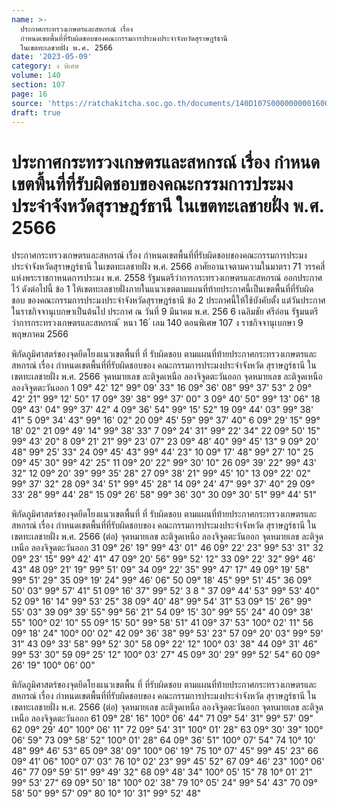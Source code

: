 ```yaml
---
name: >-
  ประกาศกระทรวงเกษตรและสหกรณ์ เรื่อง
  กำหนดเขตพื้นที่ที่รับผิดชอบของคณะกรรมการประมงประจำจังหวัดสุราษฎร์ธานี
  ในเขตทะเลชายฝั่ง พ.ศ. 2566
date: '2023-05-09'
category: ง พิเศษ
volume: 140
section: 107
page: 16
source: 'https://ratchakitcha.soc.go.th/documents/140D107S0000000001600.pdf'
draft: true
---
```


# ประกาศกระทรวงเกษตรและสหกรณ์ เรื่อง กำหนดเขตพื้นที่ที่รับผิดชอบของคณะกรรมการประมงประจำจังหวัดสุราษฎร์ธานี ในเขตทะเลชายฝั่ง พ.ศ. 2566

ประกาศกระทรวงเกษตรและสหกรณ์ เรื่อง กำหนดเขตพื้นที่ที่รับผิดชอบของคณะกรรมการประมงประจำจังหวัดสุราษฎร์ธานี ในเขตทะเลชายฝั่ง พ.ศ. 2566 อาศัยอานาจตามความในมาตรา 71 วรรคสี่ แห่งพระราชกาหนดการประมง พ.ศ. 2558 รัฐมนตรีว่าการกระทรวงเกษตรและสหกรณ์ ออกประกาศไว้ ดังต่อไปนี้ ข้อ 1 ให้เขตทะเลชายฝั่งภายในแนวเขตตามแผนที่ท้ายประกาศนี้เป็นเขตพื้นที่ที่รับผิดชอบ ของคณะกรรมการประมงประจำจังหวัดสุราษฎร์ธานี ข้อ 2 ประกาศนี้ให้ใช้บังคับตั้ง แต่วันประกาศในราชกิจจานุเบกษาเป็นต้นไป ประกาศ ณ วันที่ 9 มีนาคม พ.ศ. 256 6 เฉลิมชัย ศรีอ่อน รัฐมนตรีว่าการกระทรวงเกษตรและสหกรณ์ ้ หนา 16 ่ เลม 140 ตอนพิเศษ 107 ง ราชกิจจานุเบกษา 9 พฤษภาคม 2566



พิกัดภูมิศาสตร์ของจุดยึดโยงแนวเขตพื้นที่ ที่ รับผิดชอบ ตามแผนที่ท้ายประกาศกระทรวงเกษตรและสหกรณ์ เรื่อง กําหนดเขตพื้นที่ที่รับผิดชอบของ คณะกรรมการประมงประจําจังหวัด สุราษฎร์ธานี ในเขตทะเลชายฝั่ง พ.ศ. 2566 จุดหมายเลข ละติจูดเหนือ ลองจิจูดตะวันออก จุดหมายเลข ละติจูดเหนือ ลองจิจูดตะวันออก 1 09° 42' 12" 99° 09' 33" 16 09° 36' 08" 99° 37' 53" 2 09° 42' 21" 99° 12' 50" 17 09° 39' 38" 99° 37' 00" 3 09° 40' 50" 99° 13' 06" 18 09° 43' 04" 99° 37' 42" 4 09° 36' 54" 99° 15' 52" 19 09° 44' 03" 99° 38' 41" 5 09° 34' 43" 99° 16' 02" 20 09° 45' 59" 99° 37' 40" 6 09° 29' 15" 99° 18' 02" 21 09° 49' 14" 99° 38' 33" 7 09° 24' 31" 99° 22' 34" 22 09° 50' 15" 99° 43' 20" 8 09° 21' 21" 99° 23' 07" 23 09° 48' 40" 99° 45' 13" 9 09° 20' 48" 99° 25' 33" 24 09° 45' 43" 99° 44' 23" 10 09° 17' 48" 99° 27' 10" 25 09° 45' 30" 99° 42' 25" 11 09° 20' 22" 99° 30' 10" 26 09° 39' 22" 99° 43' 32" 12 09° 20' 39" 99° 35' 28" 27 09° 38' 21" 99° 45' 10" 13 09° 22' 02" 99° 37' 32" 28 09° 34' 51" 99° 45' 28" 14 09° 24' 47" 99° 37' 40" 29 09° 33' 28" 99° 44' 28" 15 09° 26' 58" 99° 36' 30" 30 09° 30' 51" 99° 44' 51"

พิกัดภูมิศาสตร์ของจุดยึดโยงแนวเขตพื้นที่ ที่ รับผิดชอบ ตามแผนที่ท้ายประกาศกระทรวงเกษตรและสหกรณ์ เรื่อง กําหนดเขตพื้นที่ที่รับผิดชอบของ คณะกรรมการประมงประจําจังหวัด สุราษฎร์ธานี ในเขตทะเลชายฝั่ง พ.ศ. 2566 (ต่อ) จุดหมายเลข ละติจูดเหนือ ลองจิจูดตะวันออก จุดหมายเลข ละติจูดเหนือ ลองจิจูดตะวันออก 31 09° 26' 19" 99° 43' 01" 46 09° 22' 23" 99° 53' 31" 32 09° 23' 15" 99° 42' 41" 47 09° 20' 56" 99° 52' 12" 33 09° 22' 32" 99° 46' 43" 48 09° 21' 19" 99° 51' 09" 34 09° 22' 35" 99° 47' 17" 49 09° 19' 58" 99° 51' 29" 35 09° 19' 24" 99° 46' 06" 50 09° 18' 45" 99° 51' 45" 36 09° 50' 03" 99° 57' 41" 51 09° 16' 37" 99° 52' 3 8 " 37 09° 44' 53" 99° 53' 40" 52 09° 16' 14" 99° 53' 25" 38 09° 40' 48" 99° 54' 31" 53 09° 15' 26" 99° 55' 03" 39 09° 39' 55" 99° 56' 21" 54 09° 15' 30" 99° 55' 24" 40 09° 38' 55" 100° 02' 10" 55 09° 15' 50" 99° 58' 51" 41 09° 37' 53" 100° 02' 11" 56 09° 18' 24" 100° 00' 02" 42 09° 36' 38" 99° 53' 23" 57 09° 20' 03" 99° 59' 31" 43 09° 33' 58" 99° 52' 30" 58 09° 22' 12" 100° 03' 38" 44 09° 31' 46" 99° 53' 30" 59 09° 25' 12" 100° 03' 27" 45 09° 30' 29" 99° 52' 54" 60 09° 26' 19" 100° 06' 00"

พิกัดภูมิศาสตร์ของจุดยึดโยงแนวเขตพื้น ที่ ที่รับผิดชอบ ตามแผนที่ท้ายประกาศกระทรวงเกษตรและสหกรณ์ เรื่อง กําหนดเขตพื้นที่ที่รับผิดชอบของ คณะกรรมการประมงประจําจังหวัด สุราษฎร์ธานี ในเขตทะเลชายฝั่ง พ.ศ. 2566 (ต่อ) จุดหมายเลข ละติจูดเหนือ ลองจิจูดตะวันออก จุดหมายเลข ละติจูดเหนือ ลองจิจูดตะวันออก 61 09° 28' 16" 100° 06' 44" 71 09° 54' 31" 99° 57' 09" 62 09° 29' 40" 100° 06' 11" 72 09° 54' 31" 100° 01' 28" 63 09° 30' 39" 100° 06' 59" 73 09° 58' 52" 100° 01' 28" 64 09° 36' 51" 100° 07' 54" 74 10° 10' 48" 99° 46' 53" 65 09° 38' 09" 100° 06' 19" 75 10° 07' 45" 99° 45' 23" 66 09° 41' 06" 100° 07' 03" 76 10° 02' 23" 99° 45' 52" 67 09° 46' 23" 100° 06' 46" 77 09° 59' 51" 99° 49' 32" 68 09° 48' 34" 100° 05' 15" 78 10° 01' 21" 99° 53' 27" 69 09° 50' 18" 100° 02' 38" 79 10° 05' 24" 99° 54' 43" 70 09° 58' 50" 99° 57' 09" 80 10° 10' 31" 99° 52' 48"

